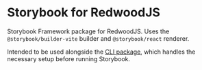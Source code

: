 # Storybook for RedwoodJS

Storybook Framework package for RedwoodJS. Uses the `@storybook/builder-vite` builder and `@storybook/react` renderer.

Intended to be used alongside the [CLI package](../cli-packages/storybook-vite/README.md), which handles the necessary setup before running Storybook.
